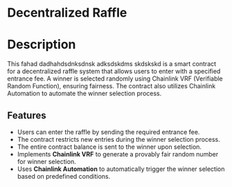 # Decentralized Raffle

# Description
This fahad dadhahdsdnksdnsk adksdskdms skdskskd is a smart contract for a decentralized raffle system that allows users to enter with a specified entrance fee. A winner is selected randomly using Chainlink VRF (Verifiable Random Function), ensuring fairness. The contract also utilizes Chainlink Automation to automate the winner selection process.


## Features
- Users can enter the raffle by sending the required entrance fee.
- The contract restricts new entries during the winner selection process.
- The entire contract balance is sent to the winner upon selection.
- Implements **Chainlink VRF** to generate a provably fair random number for winner selection.
- Uses **Chainlink Automation** to automatically trigger the winner selection based on predefined conditions.

